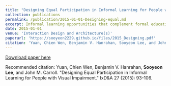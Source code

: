 ```yaml
---
title: "Designing Equal Participation in Informal Learning for People with Visual Impairment"
collection: publications
permalink: /publication/2015-01-01-Designing-equal.md
excerpt: Informal learning opportunities that complement formal education with diversity and flexibility are abundant in our daily lives. While sighted people take advantage of such learning and may take it for granted, people with visual impairment are sometimes excluded, due to their sight loss, from accessing informal learning, social interaction, and civic engagement. In this sense, they are not equal participants in the highly visual, sighted world. This paper investigates the needs of people with visual impairment, identifies issues, and suggests a direction to support equal participation. We propose four environment scenarios, grounded in our field work, to describe how to support learning and interaction in a sighted world. We discuss how design implications derived from our scenario-based analysis can help guide technological interventions.
date: 2015-01-01
venue: 'Interaction Design and Architecture(s)'
paperurl: 'https://sooyeon2229.github.io/files/2015_Designing.pdf'
citation: 'Yuan, Chien Wen, Benjamin V. Hanrahan, Sooyeon Lee, and John M. Carroll. "Designing Equal Participation in Informal Learning for People with Visual Impairment." IxD&A 27 (2015): 93-106.'
---
```


[Download paper here](https://sooyeon2229.github.io/files/2015_Designing.pdf')

Recommended citation: Yuan, Chien Wen, Benjamin V. Hanrahan, **Sooyeon Lee**, and John M. Carroll. "Designing Equal Participation in Informal Learning for People with Visual Impairment." IxD&A 27 (2015): 93-106.
